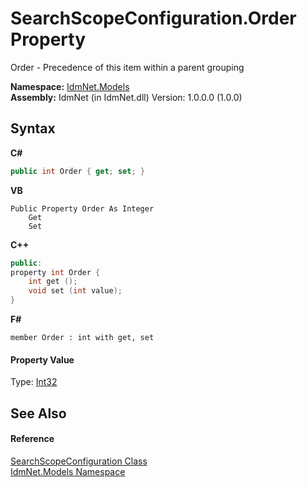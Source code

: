 # SearchScopeConfiguration.Order Property 
 

Order - Precedence of this item within a parent grouping

**Namespace:**&nbsp;<a href="N_IdmNet_Models">IdmNet.Models</a><br />**Assembly:**&nbsp;IdmNet (in IdmNet.dll) Version: 1.0.0.0 (1.0.0)

## Syntax

**C#**<br />
``` C#
public int Order { get; set; }
```

**VB**<br />
``` VB
Public Property Order As Integer
	Get
	Set
```

**C++**<br />
``` C++
public:
property int Order {
	int get ();
	void set (int value);
}
```

**F#**<br />
``` F#
member Order : int with get, set

```


#### Property Value
Type: <a href="http://msdn2.microsoft.com/en-us/library/td2s409d" target="_blank">Int32</a>

## See Also


#### Reference
<a href="T_IdmNet_Models_SearchScopeConfiguration">SearchScopeConfiguration Class</a><br /><a href="N_IdmNet_Models">IdmNet.Models Namespace</a><br />